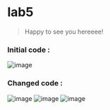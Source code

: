 # lab5
>Happy to see you hereeee!

### Initial code :

![image](https://user-images.githubusercontent.com/90378267/137645449-db6183b8-9092-4350-bd6a-b1cef5540885.png)


### Changed code :

![image](https://user-images.githubusercontent.com/90378267/137647411-1f494c5d-52ca-4cd2-bf3e-1f2bc2fe2e84.png)
![image](https://user-images.githubusercontent.com/90378267/137648007-023307c8-cdec-47e0-8118-96f24db19732.png)
![image](https://user-images.githubusercontent.com/90378267/137647216-1f3a2d65-f6c8-4b80-8f5a-44132c430286.png)
